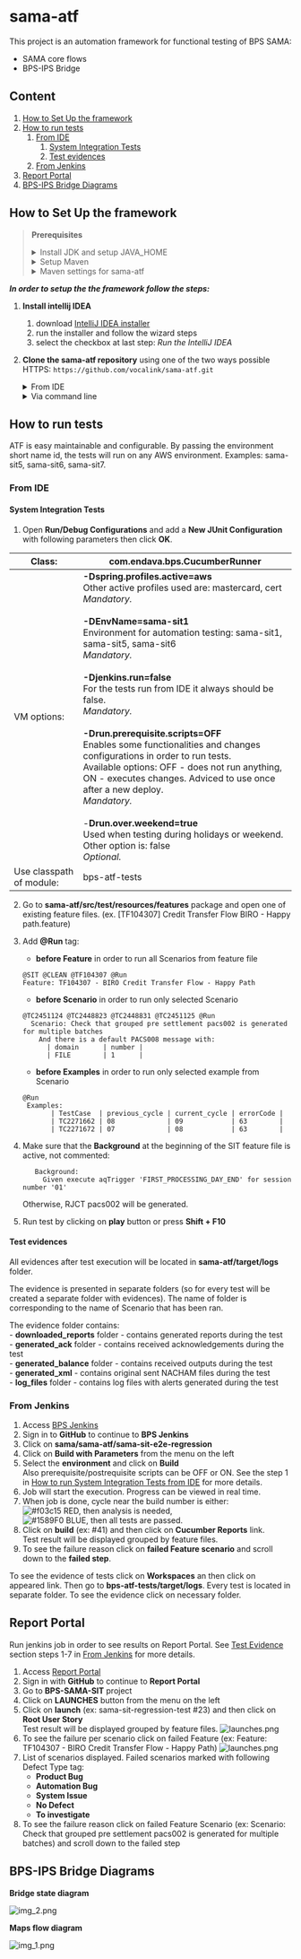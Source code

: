 # sama-atf
This project is an automation framework for functional testing of BPS SAMA:

- SAMA core flows
- BPS-IPS Bridge

## Content

1. [How to Set Up the framework](#setup)
2. [How to run tests](#howToRun)
    1. [From IDE](#ide)
        1. [System Integration Tests](#sit)
        2. [Test evidences](#test-evidences)
    2. [From Jenkins](#jenkins)
3. [Report Portal](#report-portal)   
4. [BPS-IPS Bridge Diagrams](#bridge)


## How to Set Up the framework <a name="setup"></a>
> **Prerequisites**
> <details>
> <summary>Install JDK and setup JAVA_HOME</summary>
> 
> 1. Download [Java SE Development Kit](https://www.oracle.com/technetwork/java/javase/downloads/jdk8-downloads-2133151.html?printOnly=1)
> 2. Click on the radio button next to Accept License Agreement
> 3. Download the 64-bit installer <br/>
> 4. Run the installer and follow the wizard steps
> 5. Setup JAVA_HOME. Click on the search button. Then type **environment**
> 6. Click on the **Edit environment variables for your account** <br/>
> ![edit variables](https://downlinko.com/assets/images/posts/development/windows-search-env.png "edit variables")
> 7. Click on **New...** <br/>
> ![environment variables](https://downlinko.com/assets/images/posts/development/windows-account-environment-variables-new.png "environment variables")
> 8. Enter **JAVA_HOME** as variable name. Enter the java installation directory as variable value. Click **OK**. <br/>
> ![JAVA_HOME var](https://downlinko.com/assets/images/posts/development/jdk/jdk-8-home-variable.png "JAVA_HOME var")
> 9. Configure the PATH environment variable. Select the **Path** variable. Click on **Edit...** <br/>
> ![edit path](https://downlinko.com/assets/images/posts/development/jdk/jdk-8-edit-path-variable.png "edit path")
> 10. Click on **New** and type **%JAVA_HOME%\bin** as shown below. Click **OK**. <br/>
> ![new env variable](https://downlinko.com/assets/images/posts/development/jdk/jdk-edit-path-variable-add-java-home.png "new env variable")
> 
> **Verification**
> 1. Click on the search button. Then type **cmd**
> 2. Click on the Command Prompt shortcut. <br/>
> ![windows cmd](https://downlinko.com/assets/images/posts/development/windows-search-cmd.png "windows cmd")
> 3. Type **java -version** and press ENTER. The above command prints the installed JDK version: 
>
>   ```
>   C:\Users\janedoe>java -version
>   java version "1.8.0_211"
>   Java(TM) SE Runtime Environment (build 1.8.0_211-b12)
>   Java HotSpot(TM) 64-Bit Server VM (build 25.211-b12, mixed mode)
>   ```
>
> The JDK is successfully installed!
> 
> </details>
> 
> <details>
> <summary>Setup Maven</summary>
> 
> 1. Download maven zip file from [official site](http://maven.apache.org/download.cgi) <br/>
> 2. Unzip it to a folder. Ex: **_C:\maven_** <br/>
> 3. Add MAVEN_HOME system variable. Press Windows key, type **adva** and click on the **_View advanced system settings_** 
> 4. In System Properties dialog, select **Advanced** tab and click on the **Environment Variables...** button.
> 5. In "Environment variables" dialog, **_System variables_**, Click on the **New...** button and add a **MAVEN_HOME** variable and point it to **_C:\maven\apache-maven-3.6.1-bin\apache-maven-3.6.1_**.
> Click **OK**.
> 6. In system variables, find **PATH**, click on the **Edit...** button. In "Edit environment variable" dialog, click on the **New** button and add this **%MAVEN_HOME%\bin**.
> Click **OK**.
> 7. **Verification.** Start a new command prompt, type **mvn -version**. Output 
> 
>     ```Apache Maven 3.6.1 (d66c9c0b3152b2e69ee9bac180bb8fcc8e6af555; 2019-04-04T22:00:29+03:00)
>     Maven home: C:\maven\apache-maven-3.6.1-bin\apache-maven-3.6.1\bin\..
>     Java version: 1.8.0_201, vendor: Oracle Corporation, runtime: C:\Program Files\Java\jdk1.8.0_201\jre
>     Default locale: en_US, platform encoding: Cp1252
>     OS name: "windows 10", version: "10.0", arch: "amd64", family: "windows" 
>     ```    
> 
> 8. The Apache Maven is installed successfully on Windows.
> 
> </details>
> 
> <details>
> <summary>Maven settings for sama-atf</summary>
> 
> 1. Go to settings.xml from maven/conf folder (where is configured in IDE)
> 2. Add server configuration
>     ```<server>
>     <id>github</id>
>     <username>YOUR_GITHUB_USERNAME</username>
>     <password>YOUR_TOKEN</password>
>     </server>
>     ```
>
> Personal token can be created in: Settings/Developer Settings / Personal access tokens on GITHUB
> 
> </details>

**_In order to setup the the framework follow the steps:_**
1. **Install intellij IDEA**
    1. download [IntelliJ IDEA installer](https://www.jetbrains.com/idea/download/#section=windows)
    2. run the installer and follow the wizard steps
    3. select the checkbox at last step: _Run the IntelliJ IDEA_

2. **Clone the sama-atf repository** using one of the two ways possible
   <br/>HTTPS: `https://github.com/vocalink/sama-atf.git`

   <details>
   <summary>From IDE</summary>
   
      1. Go to **VCS -> Git -> Clone...**
      2. Enter the **URL** and click Test. Wait until **Connection successful** message appears
      3. Click **Clone**.
      4. When the repository is cloned the IDE will ask you to open the project file **pom.xml**. Click **Yes**.
      5. It will ask you to choose to open the project in **This Window** or **New Window**. Choose whatever is convenient to you. 
      6. IDE will load the project.
       
   </details>

   <details>
   <summary>Via command line</summary>
   
   1. Click on the search button. Then type **cmd**
   2. Click on the **Command Prompt** shortcut. <br/>
   ![search command prompt](https://downlinko.com/assets/images/posts/development/windows-search-cmd.png)
   3. Create directory by typing: **mkdir atf**
   4. Browse the folder by typing: **cd atf**
   5. Clone repository by typing: **git clone https://github.com/vocalink/sama-atf.git**
   Repository cloned.
   6. Type **mvn clean install** to download all dependencies and build the project.
   Build Success.
   7. Open IDE. Go to **File -> Open...**
   8. Select **pom.xml** file from sama-atf directory.
   9. Choose **Open as Project** option.
   IDE will open the project.
   
   </details>


## How to run tests <a name="howToRun"></a>

ATF is easy maintainable and configurable. By passing the environment short name id, the tests will run on any AWS environment. Examples:
sama-sit5, sama-sit6, sama-sit7.

### From IDE <a name="ide"></a>
   
#### System Integration Tests <a name="sit"></a>
1. Open **Run/Debug Configurations** and add a **New JUnit Configuration** with following parameters then click **OK**. <br/>

| Class:   | com.endava.bps.CucumberRunner  |
| ------------ | ------------ |
| VM options:   | **-Dspring.profiles.active=aws**<br/>Other active profiles used are: mastercard, cert <br> *Mandatory.*<br/><br/> **-DEnvName=sama-sit1**<br/> Environment for automation testing: sama-sit1, sama-sit5, sama-sit6<br> *Mandatory.*<br/><br/> **-Djenkins.run=false**<br/>For the tests run from IDE it always should be false.<br> *Mandatory.* <br/><br/> **-Drun.prerequisite.scripts=OFF**<br/> Enables some functionalities and changes configurations in order to run tests.<br/>Available options: OFF - does not run anything,<br> ON - executes changes. Adviced to use once after a new deploy. <br> *Mandatory.*<br><br/> -**Drun.over.weekend=true** <br/> Used when testing during holidays or weekend. Other option is: false <br/>*Optional.* |
| Use classpath of module:   | bps-atf-tests  |

2. Go to **sama-atf/src/test/resources/features** package and open one of existing feature files. (ex. [TF104307] Credit Transfer Flow BIRO - Happy path.feature)
3. Add **@Run** tag:
    -	**before Feature** in order to run all Scenarios from feature file <br/>
    ```
    @SIT @CLEAN @TF104307 @Run
    Feature: TF104307 - BIRO Credit Transfer Flow - Happy Path
    ```
    -	**before Scenario** in order to run only selected Scenario <br/>
    ```
    @TC2451124 @TC2448823 @TC2448831 @TC2451125 @Run
      Scenario: Check that grouped pre settlement pacs002 is generated for multiple batches
        And there is a default PACS008 message with:
          | domain      | number |
          | FILE        | 1      |
    ```
    -	**before Examples** in order to run only selected example from Scenario <br>
    ```
    @Run
     Examples:
           | TestCase  | previous_cycle | current_cycle | errorCode |
           | TC2271662 | 08             | 09            | 63        |
           | TC2271672 | 07             | 08            | 63        |
    ```
4. Make sure that the **Background** at the beginning of the SIT feature file is active, not commented:

    ```
       Background:
         Given execute aqTrigger 'FIRST_PROCESSING_DAY_END' for session number '01'
    ``` 
    
    Otherwise, RJCT pacs002 will be generated.
5. Run test by clicking on **play** button or press **Shift + F10**


#### Test evidences <a name="test-evidences"></a>
All evidences after test execution will be located in **sama-atf/target/logs** folder.

The evidence is presented in separate folders (so for every test will be created a separate folder with evidences). The name of folder is corresponding to the name of Scenario that has been ran.

The evidence folder contains: <br/>
    - **downloaded_reports** folder - contains generated reports during the test <br/>
    - **generated_ack** folder - contains received acknowledgements during the test <br/>
    - **generated_balance** folder - contains received outputs during the test <br/>
    - **generated_xml** - contains original sent NACHAM files during the test <br/>
    - **log_files** folder - contains log files with alerts generated during the test
       
### From Jenkins <a name="jenkins"></a>

1. Access [BPS Jenkins](https://jenkins.bps-votec.io/job/sama/job/sama-atf/)
2. Sign in to **GitHub** to continue to **BPS Jenkins**
3. Click on **sama/sama-atf/sama-sit-e2e-regression**
4. Click on **Build with Parameters** from the menu on the left
5. Select the **environment** and click on **Build**<br/>
   Also prerequisite/postrequisite scripts can be OFF or ON. See the step 1 in [How to run System Integration Tests from IDE](#sit) for more details.
6. Job will start the execution. Progress can be viewed in real time.
7. When job is done, cycle near the build number is either: <br/>
![#f03c15](https://via.placeholder.com/15/f03c15/000000?text=+) RED, then analysis is needed, <br/>
![#1589F0](https://via.placeholder.com/15/1589F0/000000?text=+) BLUE, then all tests are passed.
8. Click on **build** (ex: #41) and then click on **Cucumber Reports** link.<br/>
Test result will be displayed grouped by feature files.
9. To see the failure reason click on **failed Feature scenario** and scroll down to the **failed step**.

To see the evidence of tests click on **Workspaces** an then click on appeared link. Then go to **bps-atf-tests/target/logs**. Every test is located in separate folder. To see the evidence click on necessary folder. 

## Report Portal <a name="report-portal"></a>
Run jenkins job in order to see results on Report Portal. See [Test Evidence](#test-evidences) section steps 1-7 in [From Jenkins](#jenkins) for more details.
1. Access [Report Portal](https://report-portal.bps-votec.io/)
2. Sign in with **GitHub** to continue to **Report Portal**
3. Go to **BPS-SAMA-SIT** project
4. Click on **LAUNCHES** button from the menu on the left
5. Click on **launch** (ex: sama-sit-regression-test #23) and then click on **Root User Story**<br/>
   Test result will be displayed grouped by feature files.
![launches.png](https://user-images.githubusercontent.com/43377957/133448304-230f96c1-7e0a-48a3-9271-d187bc466c7e.png)
6. To see the failure per scenario click on failed Feature (ex: Feature: TF104307 - BIRO Credit Transfer Flow - Happy Path)
![launches.png](https://user-images.githubusercontent.com/43377957/133448448-83b184c6-0e31-4cd4-aa0b-469e86d486cf.png)
7. List of scenarios displayed. Failed scenarios marked with following Defect Type tag:<br/>
   - **Product Bug**
   - **Automation Bug**
   - **System Issue**
   - **No Defect**
   - **To investigate**
8. To see the failure reason click on failed Feature Scenario (ex: Scenario: Check that grouped pre settlement pacs002 is generated for multiple batches) and scroll down to the failed step


## BPS-IPS Bridge Diagrams <a name="bridge"></a>
**Bridge state diagram**

![img_2.png](https://user-images.githubusercontent.com/43377957/133447204-fa2e519b-b752-4667-8e5b-ae22375bf5bb.png)   

**Maps flow diagram**

![img_1.png](https://user-images.githubusercontent.com/43377957/133446948-f25b94a5-d85d-478c-909c-0eb224eedd6c.png)
